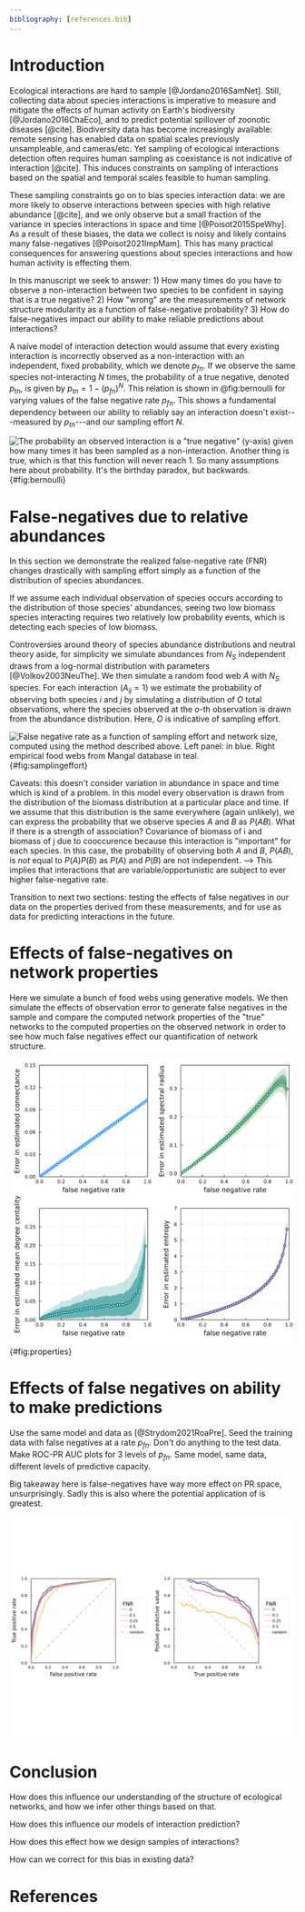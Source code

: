 ```yaml
---
bibliography: [references.bib]
---
```


# Introduction


Ecological interactions are hard to sample [@Jordano2016SamNet]. Still,
collecting data about species interactions is imperative to measure and mitigate
the effects of human activity on Earth's biodiversity [@Jordano2016ChaEco], and
to predict potential spillover of zoonotic diseases [@cite]. Biodiversity data
has become increasingly available: remote sensing has enabled data on spatial
scales previously unsampleable, and cameras/etc. Yet sampling of ecological
interactions detection often requires human sampling as coexistance is not
indicative of interaction [@cite]. This induces constraints on sampling of
interactions based on the spatial and temporal scales feasible to human
sampling.

These sampling constraints go on to bias species interaction data: we are more
likely to observe interactions between species with high relative abundance
[@cite], and we only observe but a small fraction of the variance in species
interactions in space and time [@Poisot2015SpeWhy]. As a result of these biases,
the data we collect is noisy and likely contains many false-negatives
[@Poisot2021ImpMam]. This has many practical consequences for answering
questions about species interactions and how human activity is effecting them.

In this manuscript we seek to answer: 1) How many times do you have to observe a
non-interaction between two species to be confident in saying that is a true
negative? 2) How "wrong" are the measurements of network structure modularity as
a function of false-negative probability? 3) How do false-negatives impact our
ability to make reliable predictions about interactions?

A naive model of interaction detection would assume that every existing
interaction is incorrectly observed as a non-interaction with an independent,
fixed probability, which we denote $p_{fn}$. If we observe the same species
not-interacting $N$ times, the probability of a true negative, denoted $p_{tn}$,
is given by $p_{tn} = 1 - (p_{fn})^N$. This relation is shown in @fig:bernoulli
for varying values of the false negative rate $p_{fn}$. This shows a fundamental
dependency between our ability to reliably say an interaction doesn't
exist---measured by $p_{tn}$---and our sampling effort $N$.

![The probability an observed interaction is a "true negative" (y-axis) given
how many times it has been sampled as a non-interaction. Another thing is true,
which is that this function will never reach 1. So many assumptions here about
probability. It's the birthday paradox, but backwards.
](./figures/bernoulli.png){#fig:bernoulli}




# False-negatives due to relative abundances

In this section we demonstrate the realized false-negative rate (FNR) changes
drastically with sampling effort simply as a function of the distribution
of species abundances.

If we assume each individual observation of species occurs according to the
distribution of those species' abundances, seeing two low biomass species
interacting requires two relatively low probability events, which is detecting
each species of low biomass.

Controversies around theory of species abundance distributions and neutral
theory aside, for simplicity we simulate abundances from $N_S$ independent draws
from a log-normal distribution with parameters [@Volkov2003NeuThe]. We then
simulate a random food web $A$ with $N_S$ species. For each interaction ($A_{ij}
= 1$) we estimate the probability of observing both species $i$ and $j$ by
simulating a distribution of $O$ total observations, where the species observed
at the $o$-th observation is drawn from the abundance distribution. Here, $O$ is
indicative of sampling effort.


![False negative rate as a function of sampling effort and network size, computed
using the method described above. Left panel:  in blue. Right empirical food webs from Mangal database in teal.](./figures/samplingdist.png){#fig:samplingeffort}


Caveats: this doesn't consider variation in abundance in space and time which is
kind of a problem. In this model every observation is drawn from the
distribution of the biomass distribution at a particular place and time. If we
assume that this distribution is the same everywhere (again unlikely), we can
express the probability that we observe species $A$ and $B$ as $P(AB)$. What if
there is a strength of association? Covariance of biomass of i and biomass of j
due to cooccurence because this interaction is "important" for each species. In
this case, the probability of observing both $A$ and $B$, $P(AB)$, is _not_
equal to $P(A)P(B)$ as $P(A)$ and $P(B)$ are not independent. --> This implies
that interactions that are variable/opportunistic are subject to ever higher
false-negative rate.

Transition to next two sections: testing the effects of false negatives in our data
on the properties derived from these measurements, and for use as data for predicting
interactions in the future.

# Effects of false-negatives on network properties

Here we simulate a bunch of food webs using generative models.
We then simulate the effects of observation error to generate
false negatives in the sample and compare the computed network
properties of the "true" networks to the computed properties on
the observed network in order to see how much false negatives
effect our quantification of network structure.

![fig. 1$\sigma$ in first grad, 2$\sigma$ in second ](./figures/properties_error.png){#fig:properties}

# Effects of false negatives on ability to make predictions

Use the same model and data as [@Strydom2021RoaPre]. Seed the training
data with false negatives at a rate $p_{fn}$. Don't do anything to
the test data. Make ROC-PR AUC plots for 3 levels of $p_{fn}$. Same
model, same data, different levels of predictive capacity.

Big takeaway here is false-negatives have way more effect on
PR space, unsurprisingly. Sadly this is also where the potential application of
is greatest.

![fig](./figures/rocpr_falsenegatives.png)

# Conclusion

How does this influence our understanding of the structure of ecological
networks, and how we infer other things based on that.  

How does this influence our models of interaction prediction?

How does this effect how we design samples of interactions?

How can we correct for this bias in existing data?

# References
